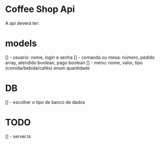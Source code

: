 # Coffee Shop Api

A api deverá ter:

# models

[] - usuario: nome, login e senha
[] - comanda ou mesa: número, pedido array, atendido boolean, pago boolean
[] - menu: nome, valor, tipo (comida/bebida/cafés) enum quantidade

# DB

[] - escolher o tipo de banco de dados

# TODO

[] - server.ts
